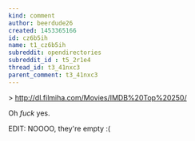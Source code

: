 ```yaml
---
kind: comment
author: beerdude26
created: 1453365166
id: cz6b5ih
name: t1_cz6b5ih
subreddit: opendirectories
subreddit_id : t5_2r1e4
thread_id: t3_41nxc3
parent_comment: t3_41nxc3
---
```


&gt; http://dl.filmiha.com/Movies/IMDB%20Top%20250/

Oh *fuck* yes.

EDIT: NOOOO, they're empty :(
